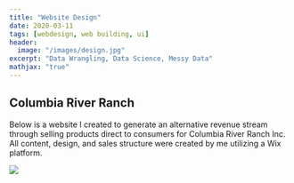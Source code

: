 ```yaml
---
title: "Website Design"
date: 2020-03-11
tags: [webdesign, web building, ui]
header:
  image: "/images/design.jpg"
excerpt: "Data Wrangling, Data Science, Messy Data"
mathjax: "true"
---
```


## Columbia River Ranch
Below is a website I created to generate an alternative revenue stream through selling products direct to consumers for Columbia River Ranch Inc.  All content, design, and sales structure were created by me utilizing a Wix platform.

<img src="{{ site.url }}{{ site.baseurl }}/images/ccr.png">
